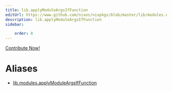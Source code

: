 ```yaml
---
title: lib.applyModuleArgsIfFunction
editUrl: https://www.github.com/nixos/nixpkgs/blob/master/lib/modules.nix#L492C31
description: lib.applyModuleArgsIfFunction
sidebar:

    order: 8
---
```


<a href="https://www.github.com/nixos/nixpkgs/blob/master/lib/modules.nix#L492C31">Contribute Now!</a>


# Aliases

- [lib.modules.applyModuleArgsIfFunction](./reference/lib/modules/lib-modules-applyModuleArgsIfFunction)


